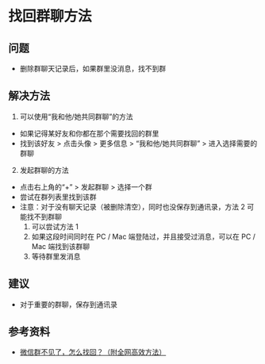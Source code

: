 # 找回群聊方法

## 问题
* 删除群聊天记录后，如果群里没消息，找不到群

## 解决方法
1. 可以使用“我和他/她共同群聊”的方法

  * 如果记得某好友和你都在那个需要找回的群里
  * 找到该好友 > 点击头像 > 更多信息 > “我和他/她共同群聊” > 进入选择需要的群聊

2. 发起群聊的方法

  * 点击右上角的“+” > 发起群聊 > 选择一个群
  * 尝试在群列表里找到该群
  * 注意：对于没有聊天记录（被删除清空），同时也没保存到通讯录，方法 2 可能找不到群聊
    1. 可以尝试方法 1
    2. 如果这段时间同时在 PC / Mac 端登陆过，并且接受过消息，可以在 PC / Mac 端找到该群聊
    3. 等待群里发消息

## 建议
* 对于重要的群聊，保存到通讯录

## 参考资料
* [微信群不见了，怎么找回？（附全网高效方法）](https://zhuanlan.zhihu.com/p/66220044)
